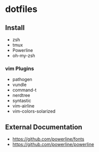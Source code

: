 # dotfiles

## Install

- zsh
- tmux
- Powerline
- oh-my-zsh

### vim Plugins

- pathogen
- vundle
- command-t
- nerdtree
- syntastic
- vim-airline
- vim-colors-solarized

## External Documentation

- https://github.com/powerline/fonts
- https://github.com/powerline/powerline
